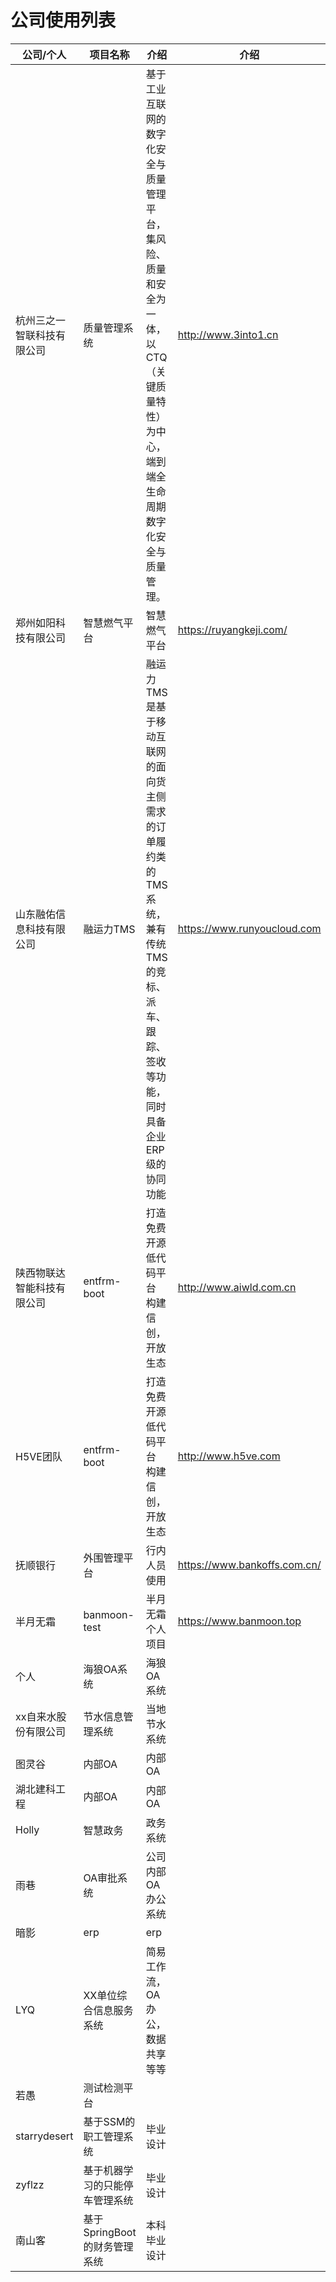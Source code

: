 # 公司使用列表

| 公司/个人                 | 项目名称    | 介绍           | 介绍                          |
|-----------------------|---------|--------------------|-----------------------------|
| 杭州三之一智联科技有限公司        | 质量管理系统      |     基于工业互联网的数字化安全与质量管理平台，集风险、质量和安全为一体，以CTQ（关键质量特性）为中心，端到端全生命周期数字化安全与质量管理。        | http://www.3into1.cn     |
| 郑州如阳科技有限公司        | 智慧燃气平台      |     智慧燃气平台        | https://ruyangkeji.com/     |
| 山东融佑信息科技有限公司        | 融运力TMS      |     融运力TMS是基于移动互联网的面向货主侧需求的订单履约类的TMS系统，兼有传统TMS的竞标、派车、跟踪、签收等功能，同时具备企业ERP级的协同功能        | https://www.runyoucloud.com |
| 陕西物联达智能科技有限公司        | entfrm-boot     |     打造免费开源低代码平台 构建信创，开放生态        | http://www.aiwld.com.cn     |
| H5VE团队        | entfrm-boot     |     打造免费开源低代码平台 构建信创，开放生态        | http://www.h5ve.com     |
| 抚顺银行        | 外围管理平台    |    行内人员使用     | https://www.bankoffs.com.cn/    |
| 半月无霜        | banmoon-test      |     半月无霜个人项目        | https://www.banmoon.top     |
| 个人        | 海狼OA系统      |     海狼OA系统        |                             |
| xx自来水股份有限公司        | 节水信息管理系统      |     当地节水系统        | |
| 图灵谷                  | 内部OA      |      内部OA         |                             |
| 湖北建科工程         | 内部OA      |      内部OA         |                             |
| Holly                    | 	智慧政务   | 政务系统              |                             |
| 雨巷                 | OA审批系统     |      公司内部OA办公系统         |                             |
| 暗影                 | erp      |      erp         |                             |
| LYQ                  | XX单位综合信息服务系统      |      简易工作流，OA办公，数据共享等等         |                             |
| 若愚                  | 测试检测平台      |            |                             |
| starrydesert         | 基于SSM的职工管理系统      |      毕业设计         |                             |
| zyflzz                  | 基于机器学习的只能停车管理系统      |      毕业设计         |                             |
| 南山客                      | 基于SpringBoot的财务管理系统      | 本科毕业设计        |                             |
